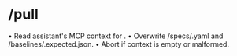 # /pull <site>

• Read assistant's MCP context for <site>.
• Overwrite /specs/<site>.yaml and /baselines/<site>.expected.json.
• Abort if context is empty or malformed.
